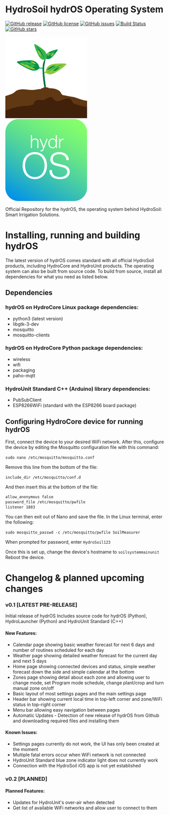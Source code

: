 # HydroSoil hydrOS Operating System
[![GitHub release](https://img.shields.io/github/release/BlaT2512/HydroSoil.svg)](https://gitHub.com/BlaT2512/HydroSoil/releases/)
[![GitHub license](https://img.shields.io/github/license/BlaT2512/HydroSoil.svg)](https://github.com/BlaT2512/HydroSoil/blob/master/LICENSE)
[![GitHub issues](https://img.shields.io/github/issues/BlaT2512/HydroSoil.svg)](https://gitHub.com/BlaT2512/HydroSoil/issues/)
[![Build Status](https://travis-ci.com/BlaT2512/HydroSoil.svg?branch=master)](https://travis-ci.com/BlaT2512/HydroSoil)
[![GitHub stars](https://img.shields.io/github/stars/BlaT2512/HydroSoil.svg?style=social&label=Star&maxAge=2592000)](https://gitHub.com/BlaT2512/HydroSoil/stargazers/)

![HydroSoil Logo](extras/Icon-256.png)
![hydrOS Logo](extras/hydrOS.png)

Official Repository for the hydrOS, the operating system behind HydroSoil: Smart Irrigation Solutions.

# Installing, running and building hydrOS
The latest version of hydrOS comes standard with all official HydroSoil products, including HydroCore and HydroUnit products. The operating system can also be built from source code.
To build from source, install all dependencies for what you need as listed below.

## Dependencies
### hydrOS on HydroCore Linux package dependencies:
- python3 (latest version)
- libgtk-3-dev
- mosquitto
- mosquitto-clients
### hydrOS on HydroCore Python package dependencies:
- wireless
- wifi
- packaging
- paho-mqtt
### HydroUnit Standard C++ (Arduino) library dependencies:
- PubSubClient
- ESP8266WiFi (standard with the ESP8266 board package)

## Configuring HydroCore device for running hydrOS
First, connect the device to your desired WiFi network.
After this, configure the device by editing the Mosquitto configuration file with this command:

`sudo nano /etc/mosquitto/mosquitto.conf`

Remove this line from the bottom of the file:

`include_dir /etc/mosquitto/conf.d`

And then insert this at the bottom of the file:
```
allow_anonymous false
password_file /etc/mosquitto/pwfile
listener 1883
```
You can then exit out of Nano and save the file. In the Linux terminal, enter the following:

`sudo mosquitto_passwd -c /etc/mosquitto/pwfile SoilMeasurer`

When prompted for password, enter `HydroSoil123`

Once this is set up, change the device's hostname to `soilsystemmainunit`
Reboot the device.

# Changelog & planned upcoming changes
### v0.1 [LATEST PRE-RELEASE]
Initial release of hydrOS
Includes source code for hydrOS (Python), HydroLauncher (Python) and HydroUnit Standard (C++)
#### New Features:
- Calendar page showing basic weather forecast for next 6 days and number of routines scheduled for each day
- Weather page showing detailed weather forecast for the current day and next 5 days
- Home page showing connected devices and status, simple weather forecast down the side and simple calendar at the bottom
- Zones page showing detail about each zone and allowing user to change mode, set Program mode schedule, change plant/crop and turn manual zone on/off
- Basic layout of most settings pages and the main settings page
- Header bar showing current local time in top-left corner and zone/WiFi status in top-right corner
- Menu bar allowing easy navigation between pages
- Automatic Updates - Detection of new release of hydrOS from Github and downloading required files and installing them
#### Known Issues:
- Settings pages currently do not work, the UI has only been created at the moment
- Multiple fatal errors occur when WiFi network is not connected
- HydroUnit Standard blue zone indicator light does not currently work
- Connection with the HydroSoil iOS app is not yet established

### v0.2 [PLANNED]
#### Planned Features:
- Updates for HydroUnit's over-air when detected
- Get list of available WiFi networks and allow user to connect to them
